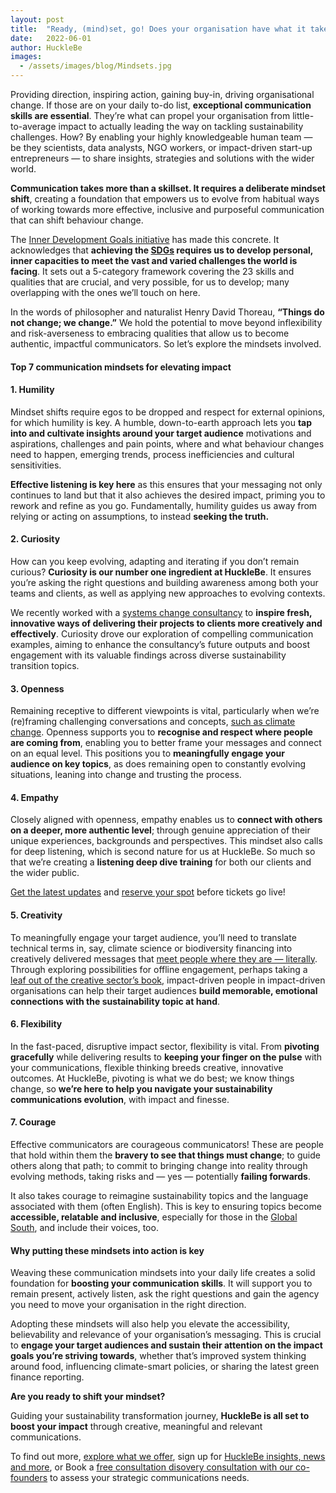 ```yaml
---
layout: post
title:  "Ready, (mind)set, go! Does your organisation have what it takes to move to the next level of impact?"
date:   2022-06-01
author: HuckleBe
images:
  - /assets/images/blog/Mindsets.jpg
---
```

Providing direction, inspiring action, gaining buy-in, driving organisational change. If those are on your daily to-do list, **exceptional communication skills are essential**. They’re what can propel your organisation from little-to-average impact to actually leading the way on tackling sustainability challenges. How? By enabling your highly knowledgeable human team — be they scientists, data analysts, NGO workers, or impact-driven start-up entrepreneurs — to share insights, strategies and solutions with the wider world. 

**Communication takes more than a skillset. It requires a deliberate mindset shift**, creating a foundation that empowers us to evolve from habitual ways of working towards more effective, inclusive and purposeful communication that can shift behaviour change.

The [Inner Development Goals initiative](https://www.innerdevelopmentgoals.org/framework) has made this concrete. It acknowledges that **achieving the [SDGs](https://www.undp.org/sustainable-development-goals) requires us to develop personal, inner capacities to meet the vast and varied challenges the world is facing**. It sets out a 5-category framework covering the 23 skills and qualities that are crucial, and very possible, for us to develop; many overlapping with the ones we’ll touch on here. 

In the words of philosopher and naturalist Henry David Thoreau, **“Things do not change; we change.”** We hold the potential to move beyond inflexibility and risk-averseness to embracing qualities that allow us to become authentic, impactful communicators. So let’s explore the mindsets involved.

#### Top 7 communication mindsets for elevating impact

#### 1. Humility

Mindset shifts require egos to be dropped and respect for external opinions, for which humility is key. A humble, down-to-earth approach lets you **tap into and cultivate insights around your target audience** motivations and aspirations, challenges and pain points, where and what behaviour changes need to happen, emerging trends, process inefficiencies and cultural sensitivities.

**Effective listening is key here** as this ensures that your messaging not only continues to land but that it also achieves the desired impact, priming you to rework and refine as you go. Fundamentally, humility guides us away from relying or acting on assumptions, to instead **seeking the truth.**

#### 2. Curiosity 

How can you keep evolving, adapting and iterating if you don’t remain curious? **Curiosity is our number one ingredient at HuckleBe**. It ensures you’re asking the right questions and building awareness among both your teams and clients, as well as applying new approaches to evolving contexts. 

We recently worked with a [systems change consultancy](https://www.metabolic.nl/) to **inspire fresh, innovative ways of delivering their projects to clients more creatively and effectively**. Curiosity drove our exploration of compelling communication examples, aiming to enhance the consultancy’s future outputs and boost engagement with its valuable findings across diverse sustainability transition topics.  

#### 3. Openness

Remaining receptive to different viewpoints is vital, particularly when we’re (re)framing challenging conversations and concepts, [such as climate change](https://aicd.companydirectors.com.au/membership/company-director-magazine/2020-back-editions/april/climate-change-whats-your-mindset). Openness supports you to **recognise and respect where people are coming from**, enabling you to better frame your messages and connect on an equal level. This positions you to **meaningfully engage your audience on key topics**, as does remaining open to constantly evolving situations, leaning into change and trusting the process.

#### 4. Empathy

Closely aligned with openness, empathy enables us to **connect with others on a deeper, more authentic level**; through genuine appreciation of their unique experiences, backgrounds and perspectives. This mindset also calls for deep listening, which is second nature for us at HuckleBe. So much so that we’re creating a **listening deep dive training** for both our clients and the wider public. 

[Get the latest updates](https://landing.mailerlite.com/webforms/landing/m3x0u8) and [reserve your spot](hello@hucklebe.com) before tickets go live!

#### 5. Creativity

To meaningfully engage your target audience, you’ll need to translate technical terms in, say,  climate science or biodiversity financing into creatively delivered messages that [meet people where they are — literally](https://twitter.com/hellohucklebe/status/1521139774383403008?s=20&t=i2Z0Hnb1VdvXfJXQ02HJwg). Through exploring possibilities for offline engagement, perhaps taking a [leaf out of the creative sector’s book](https://www.artsy.net/article/artsy-editorial-10-artists-making-urgent-work-environment), impact-driven people in impact-driven organisations can help their target audiences **build memorable, emotional connections with the sustainability topic at hand**. 

#### 6. Flexibility

In the fast-paced, disruptive impact sector, flexibility is vital. From **pivoting gracefully** while delivering results to **keeping your finger on the pulse** with your communications, flexible thinking breeds creative, innovative outcomes. At HuckleBe, pivoting is what we do best; we know things change, so **we’re here to help you navigate your sustainability communications evolution**, with impact and finesse.

#### 7. Courage

Effective communicators are courageous communicators! These are people that hold within 
them the **bravery to see that things must change**; to guide others along that path; to commit to bringing change into reality through evolving methods, taking risks and — yes — potentially **failing forwards**. 

It also takes courage to reimagine sustainability topics and the language associated with them (often English). This is key to ensuring topics become **accessible, relatable and inclusive**, especially for those in the [Global South](https://www.connect4climate.org/initiative/diversifying-climate-knowledge-fight-against-parachute-science), and include their voices, too.

#### Why putting these mindsets into action is key

Weaving these communication mindsets into your daily life creates a solid foundation for **boosting your communication skills**. It will support you to remain present, actively listen, ask the right questions and gain the agency you need to move your organisation in the right direction. 

Adopting these mindsets will also help you elevate the accessibility, believability and relevance of your organisation’s messaging. This is crucial to **engage your target audiences and sustain their attention on the impact goals you’re striving towards**, whether that’s improved system thinking around food, influencing climate-smart policies, or sharing the latest green finance reporting. 

**Are you ready to shift your mindset?**

Guiding your sustainability transformation journey, **HuckleBe is all set to boost your impact** through creative, meaningful and relevant communications. 

To find out more, [explore what we offer](https://hucklebe.com/#services), sign up for [HuckleBe insights, news and more](https://landing.mailerlite.com/webforms/landing/m3x0u8), or Book a [free consultation disovery consultation with our co-founders](https://calendly.com/hellohucklebe) to assess your strategic communications needs. 

